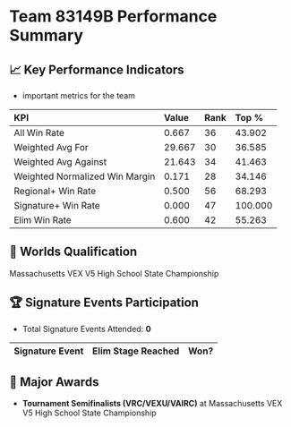 # Team 83149B Performance Summary

## 📈 Key Performance Indicators
- important metrics for the team

| KPI | Value | Rank | Top % |
|:---|:-----|:----|:-----|
| All Win Rate | 0.667 | 36 | 43.902 |
| Weighted Avg For | 29.667 | 30 | 36.585 |
| Weighted Avg Against | 21.643 | 34 | 41.463 |
| Weighted Normalized Win Margin | 0.171 | 28 | 34.146 |
| Regional+ Win Rate | 0.500 | 56 | 68.293 |
| Signature+ Win Rate | 0.000 | 47 | 100.000 |
| Elim Win Rate | 0.600 | 42 | 55.263 |


## 🎯 Worlds Qualification
Massachusetts VEX V5 High School State Championship

## 🏆 Signature Events Participation
- Total Signature Events Attended: **0**

| Signature Event | Elim Stage Reached | Won? |
|:----------------|:-------------------|:----|


## 🥇 Major Awards
- **Tournament Semifinalists (VRC/VEXU/VAIRC)** at Massachusetts VEX V5 High School State Championship

